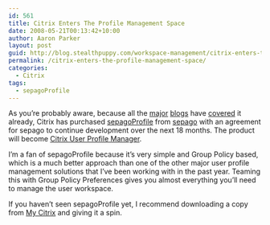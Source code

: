 ```yaml
---
id: 561
title: Citrix Enters The Profile Management Space
date: 2008-05-21T00:13:42+10:00
author: Aaron Parker
layout: post
guid: http://blog.stealthpuppy.com/workspace-management/citrix-enters-the-profile-management-space
permalink: /citrix-enters-the-profile-management-space/
categories:
  - Citrix
tags:
  - sepagoProfile
---
```

As you&#8217;re probably aware, because all the [major](http://www.dabcc.com/article.aspx?id=7807) [blogs](http://www.thomaskoetzing.de/index.php?option=com_content&task=view&id=278&Itemid=254) have [covered](http://www.brianmadden.com/blog/BrianMadden/Major-news-items-from-Citrix-Synergy) it already, Citrix has purchased [sepagoProfile](http://www.sepago.com/e/news.html) from [sepago](http://www.sepago.com/e) with an agreement for sepago to continue development over the next 18 months. The product will become [Citrix User Profile Manager](http://www.citrix.com/site/jumpPage.asp?pageID=1453077).

I&#8217;m a fan of sepagoProfile because it&#8217;s very simple and Group Policy based, which is a much better approach than one of the other major user profile management solutions that I&#8217;ve been working with in the past year. Teaming this with Group Policy Preferences gives you almost everything you&#8217;ll need to manage the user workspace.

If you haven&#8217;t seen sepagoProfile yet, I recommend downloading a copy from [My Citrix](https://www.citrix.com/userprofilemanager/previewdownload) and giving it a spin.